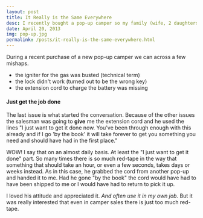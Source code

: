 ```yaml
---
layout: post
title: It Really is the Same Everywhere
desc: I recently bought a pop-up camper so my family (wife, 2 daughters, and dog) and I can begin to enjoy camping again. A couple of mishaps happened during the process and in conversations with the salesman I realized that we all go through the <strong>SAME THINGS</strong>.
date: April 20, 2013
img: pop-up.jpg
permalink: /posts/it-really-is-the-same-everywhere.html
---
```

During a recent purchase of a new pop-up camper we can across a few mishaps.

- the igniter for the gas was busted (technical term)
- the lock didn't work (turned out to be the wrong key)
- the extension cord to charge the battery was missing

#### Just get the job done

The last issue is what started the conversation. Because of the other issues the salesman was going to __give__ me the extension cord and he used the lines "I just want to get it done now. You've been through enough with this already and if I go 'by the book' it will take forever to get you something you need and should have had in the first place."

WOW! I say that on an almost daily basis. At least the "I just want to get it done" part. So many times there is so much red-tape in the way that something that should take an hour, or even a few seconds, takes days or weeks instead. As in this case, he grabbed the cord from another pop-up and handed it to me. Had he gone "by the book" the cord would have had to have been shipped to me or I would have had to return to pick it up.

I loved his attitude and appreciated it. <em>And often use it in my own job.</em> But it was really interested that even in camper sales there is just too much red-tape.